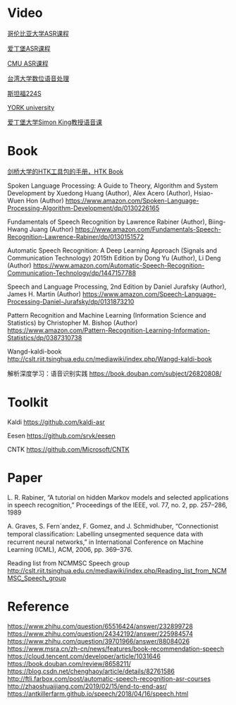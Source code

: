 # Video
[哥伦比亚大学ASR课程](http://www.ee.columbia.edu/~stanchen/fall12/e6870/outline.html)

[爱丁堡ASR课程](http://www.inf.ed.ac.uk/teaching/courses/asr/index-2019.html)

[CMU ASR课程](http://www.speech.cs.cmu.edu/15-492/)

[台湾大学数位语音处理](http://ocw.aca.ntu.edu.tw/ntu-ocw/ocw/cou/104S204)

[斯坦福224S](http://web.stanford.edu/class/cs224s/)

[YORK university](https://wiki.eecs.yorku.ca/course_archive/2012-13/F/6328/start)

[爱丁堡大学Simon King教授语音课](http://www.speech.zone/courses/)

# Book
[剑桥大学的HTK工具包的手册，HTK Book](http://htk.eng.cam.ac.uk/docs/docs.shtml)

Spoken Language Processing: A Guide to Theory, Algorithm and System Development
by Xuedong Huang  (Author), Alex Acero (Author), Hsiao-Wuen Hon (Author)
https://www.amazon.com/Spoken-Language-Processing-Algorithm-Development/dp/0130226165

Fundamentals of Speech Recognition
by Lawrence Rabiner (Author), Biing-Hwang Juang (Author)
https://www.amazon.com/Fundamentals-Speech-Recognition-Lawrence-Rabiner/dp/0130151572

Automatic Speech Recognition: A Deep Learning Approach (Signals and Communication Technology) 2015th Edition
by Dong Yu  (Author), Li Deng  (Author)
https://www.amazon.com/Automatic-Speech-Recognition-Communication-Technology/dp/1447157788

Speech and Language Processing, 2nd Edition
by Daniel Jurafsky (Author), James H. Martin  (Author)
https://www.amazon.com/Speech-Language-Processing-Daniel-Jurafsky/dp/0131873210


Pattern Recognition and Machine Learning (Information Science and Statistics) 
by Christopher M. Bishop  (Author)
https://www.amazon.com/Pattern-Recognition-Learning-Information-Statistics/dp/0387310738

Wangd-kaldi-book
http://cslt.riit.tsinghua.edu.cn/mediawiki/index.php/Wangd-kaldi-book

解析深度学习：语音识别实践
https://book.douban.com/subject/26820808/

# Toolkit
Kaldi https://github.com/kaldi-asr

Eesen https://github.com/srvk/eesen

CNTK https://github.com/Microsoft/CNTK

# Paper
L. R. Rabiner, “A tutorial on hidden Markov models and selected applications in speech recognition,” Proceedings of the IEEE, vol. 77, no. 2, pp. 257–286, 1989

A. Graves, S. Fern´andez, F. Gomez, and J. Schmidhuber, “Connectionist temporal classiﬁcation: Labelling unsegmented sequence data with recurrent neural networks,” in International Conference on Machine Learning (ICML), ACM, 2006, pp. 369–376.

Reading list from NCMMSC Speech group
http://cslt.riit.tsinghua.edu.cn/mediawiki/index.php/Reading_list_from_NCMMSC_Speech_group


# Reference
https://www.zhihu.com/question/65516424/answer/232899728
https://www.zhihu.com/question/24342192/answer/225984574
https://www.zhihu.com/question/39701966/answer/88084026
https://www.msra.cn/zh-cn/news/features/book-recommendation-speech
https://cloud.tencent.com/developer/article/1031646
https://book.douban.com/review/8658211/
https://blog.csdn.net/chenghaoy/article/details/82761586
http://ftli.farbox.com/post/automatic-speech-recognition-asr-courses
http://zhaoshuaijiang.com/2019/02/15/end-to-end-asr/
https://antkillerfarm.github.io/speech/2018/04/16/speech.html
